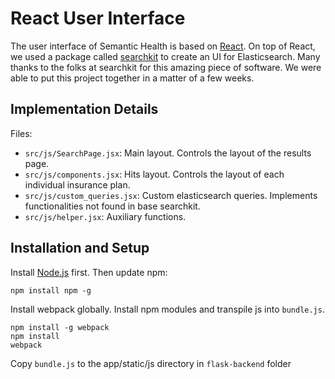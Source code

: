 # React User Interface
The user interface of Semantic Health is based on [React](https://facebook.github.io/react/). On top of React, we used a package called [searchkit](http://searchkit.co/) to create an UI for Elasticsearch. Many thanks to the folks at searchkit for this amazing piece of software. We were able to put this project together in a matter of a few weeks.

## Implementation Details
Files:
- `src/js/SearchPage.jsx`: Main layout. Controls the layout of the results page.
- `src/js/components.jsx`: Hits layout. Controls the layout of each individual insurance plan.
- `src/js/custom_queries.jsx`: Custom elasticsearch queries. Implements functionalities not found in base searchkit.
- `src/js/helper.jsx`: Auxiliary functions.


## Installation and Setup
Install [Node.js](https://nodejs.org/en/download/) first. Then update npm:

    npm install npm -g

Install webpack globally. Install npm modules and transpile js into `bundle.js`.

    npm install -g webpack
    npm install    
    webpack

Copy `bundle.js` to the app/static/js directory in `flask-backend` folder
